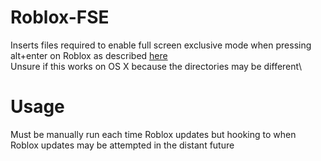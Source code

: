 # Roblox-FSE
Inserts files required to enable full screen exclusive mode when pressing alt+enter on Roblox as described [here](https://devforum.roblox.com/t/native-full-screen-mode-is-not-able-to-be-entered/997996/2)\
Unsure if this works on OS X because the directories may be different\
# Usage
Must be manually run each time Roblox updates but hooking to when Roblox updates may be attempted in the distant future

